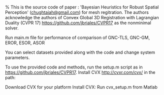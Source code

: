 % This is the source code of paper : 'Bayesian Heuristics for Robust Spatial Perception' (chughtaiah@gmail.com) for mesh regitration. The authors acknowledge the authors of Convex Global 3D Registration with Lagrangian Duality (CVPR 17) https://github.com/jbriales/CVPR17 as the nonminimal solver.

Run main.m file for performance of comparison of GNC-TLS, GNC-GM, EROR, ESOR, ASOR

You can select datasets provided along with the code and change system parameters. 

To use the provided code and methods, run the setup.m script as in https://github.com/jbriales/CVPR17. Install CVX http://cvxr.com/cvx/ in the path:

Download CVX for your platform
Install CVX: Run cvx_setup.m from Matlab